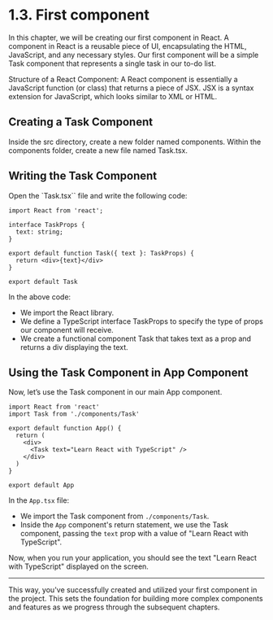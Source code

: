 
# 1.3. First component

In this chapter, we will be creating our first component in React. A component in React is a reusable piece of UI, encapsulating the HTML, JavaScript, and any necessary styles. Our first component will be a simple Task component that represents a single task in our to-do list.

Structure of a React Component:
A React component is essentially a JavaScript function (or class) that returns a piece of JSX. JSX is a syntax extension for JavaScript, which looks similar to XML or HTML.

## Creating a Task Component

Inside the src directory, create a new folder named components.
Within the components folder, create a new file named Task.tsx.

## Writing the Task Component

Open the `Task.tsx`` file and write the following code:

```tsx
import React from 'react';

interface TaskProps {
  text: string;
}

export default function Task({ text }: TaskProps) {
  return <div>{text}</div>
}

export default Task
```

In the above code:

- We import the React library.
- We define a TypeScript interface TaskProps to specify the type of props our component will receive.
- We create a functional component Task that takes text as a prop and returns a div displaying the text.


## Using the Task Component in App Component

Now, let’s use the Task component in our main App component.

```tsx
import React from 'react'
import Task from './components/Task'

export default function App() {
  return (
    <div>
      <Task text="Learn React with TypeScript" />
    </div>
  )
}

export default App
```

In the `App.tsx` file:

- We import the Task component from `./components/Task`.
- Inside the `App` component's return statement, we use the Task component, passing the `text` prop with a value of "Learn React with TypeScript".

Now, when you run your application, you should see the text "Learn React with TypeScript" displayed on the screen.

---

This way, you've successfully created and utilized your first component in the project. This sets the foundation for building more complex components and features as we progress through the subsequent chapters.